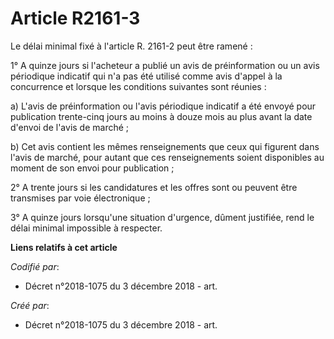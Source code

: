 # Article R2161-3

Le délai minimal fixé à l'article R. 2161-2 peut être ramené :

1° A quinze jours si l'acheteur a publié un avis de préinformation ou un avis périodique indicatif qui n'a pas été utilisé
comme avis d'appel à la concurrence et lorsque les conditions suivantes sont réunies :

a) L'avis de préinformation ou l'avis périodique indicatif a été envoyé pour publication trente-cinq jours au moins à douze
mois au plus avant la date d'envoi de l'avis de marché ;

b) Cet avis contient les mêmes renseignements que ceux qui figurent dans l'avis de marché, pour autant que ces renseignements
soient disponibles au moment de son envoi pour publication ;

2° A trente jours si les candidatures et les offres sont ou peuvent être transmises par voie électronique ;

3° A quinze jours lorsqu'une situation d'urgence, dûment justifiée, rend le délai minimal impossible à respecter.

**Liens relatifs à cet article**

_Codifié par_:

  - Décret n°2018-1075 du 3 décembre 2018 - art.

_Créé par_:

  - Décret n°2018-1075 du 3 décembre 2018 - art.
